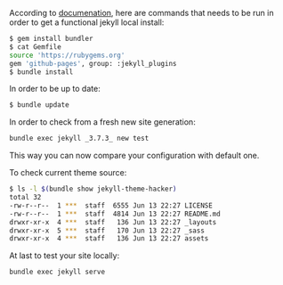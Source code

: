 According to [documenation](https://help.github.com/articles/setting-up-your-github-pages-site-locally-with-jekyll),
here are commands that needs to be run in order to get a functional jekyll local install:

```bash
$ gem install bundler
$ cat Gemfile
source 'https://rubygems.org'
gem 'github-pages', group: :jekyll_plugins
$ bundle install
```

In order to be up to date:

```bash
$ bundle update
```

In order to check from a fresh new site generation:

```bash
bundle exec jekyll _3.7.3_ new test
```

This way you can now compare your configuration with default one.

To check current theme source:

```bash
$ ls -l $(bundle show jekyll-theme-hacker)
total 32
-rw-r--r--  1 ***  staff  6555 Jun 13 22:27 LICENSE
-rw-r--r--  1 ***  staff  4814 Jun 13 22:27 README.md
drwxr-xr-x  4 ***  staff   136 Jun 13 22:27 _layouts
drwxr-xr-x  5 ***  staff   170 Jun 13 22:27 _sass
drwxr-xr-x  4 ***  staff   136 Jun 13 22:27 assets
```

At last to test your site locally:

```bash
bundle exec jekyll serve
```
